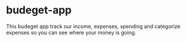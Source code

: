 # budeget-app

This budeget app track our income, expenses, spending and categorize expenses so you can see where your money is going.
